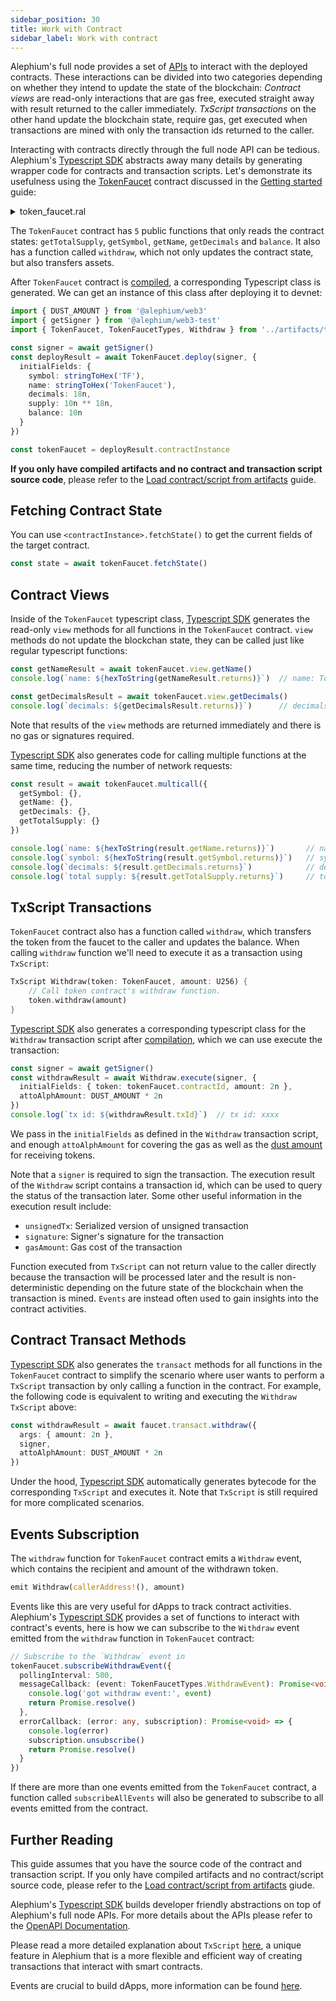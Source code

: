 ```yaml
---
sidebar_position: 30
title: Work with Contract
sidebar_label: Work with contract
---
```



Alephium's full node provides a set of
[APIs](https://node.mainnet.alephium.org/docs/#/Contracts) to
interact with the deployed contracts. These interactions can be
divided into two categories depending on whether they intend to update
the state of the blockchain: *Contract views* are read-only
interactions that are gas free, executed straight away with result
returned to the caller immediately. *TxScript transactions* on the
other hand update the blockchain state, require gas, get executed when
transactions are mined with only the transaction ids returned to the
caller.

Interacting with contracts directly through the full node API can be
tedious. Alephium's [Typescript SDK](/sdk/getting-started) abstracts away
many details by generating wrapper code for contracts and transaction
scripts. Let's demonstrate its usefulness using the
[TokenFaucet](https://github.com/alephium/nextjs-template/blob/main/contracts/token.ral)
contract discussed in the [Getting started](/dapps/tutorials/quick-start)
guide:

<details>
<summary>token_faucet.ral</summary>
<p>

```rust
import "std/fungible_token_interface"

// Defines a contract named `TokenFaucet`.
// A contract is a collection of fields (its state) and functions.
// Once deployed, a contract resides at a specific address on the Alephium blockchain.
// Contract fields are permanently stored in contract storage.
// A contract can issue an initial amount of token at its deployment.
Contract TokenFaucet(
    symbol: ByteVec,
    name: ByteVec,
    decimals: U256,
    supply: U256,
    mut balance: U256
) implements IFungibleToken {

    // Events allow for logging of activities on the blockchain.
    // Alephium clients can listen to events in order to react to contract state changes.
    event Withdraw(to: Address, amount: U256)

    enum ErrorCodes {
        InvalidWithdrawAmount = 0
    }

    // A public function that returns the initial supply of the contract's token.
    // Note that the field must be initialized as the amount of the issued token.
    pub fn getTotalSupply() -> U256 {
        return supply
    }

    // A public function that returns the symbol of the token.
    pub fn getSymbol() -> ByteVec {
        return symbol
    }

    // A public function that returns the name of the token.
    pub fn getName() -> ByteVec {
        return name
    }

    // A public function that returns the decimals of the token.
    pub fn getDecimals() -> U256 {
        return decimals
    }

    // A public function that returns the current balance of the contract.
    pub fn balance() -> U256 {
        return balance
    }

    // A public function that transfers tokens to anyone who calls it.
    // The function is annotated with `updateFields = true` as it changes the contract fields.
    // The function is annotated as using contract assets as it does.
    @using(assetsInContract = true, updateFields = true, checkExternalCaller = false)
    pub fn withdraw(amount: U256) -> () {
        // Debug events can be helpful for error analysis
        emit Debug(`The current balance is ${balance}`)

        // Make sure the amount is valid
        assert!(amount <= 2, ErrorCodes.InvalidWithdrawAmount)
        // Functions postfixed with `!` are built-in functions.
        transferTokenFromSelf!(callerAddress!(), selfTokenId!(), amount)
        // Ralph does not allow underflow.
        balance = balance - amount

        // Emit the event defined earlier.
        emit Withdraw(callerAddress!(), amount)
    }
}
```
</p></details>

The `TokenFaucet` contract has `5` public functions that only reads
the contract states: `getTotalSupply`, `getSymbol`, `getName`,
`getDecimals` and `balance`. It also has a function called `withdraw`,
which not only updates the contract state, but also transfers assets.

After `TokenFaucet` contract is
[compiled](/dapps/tutorials/quick-start#compile-your-contract), a
corresponding Typescript class is generated. We can get an instance of
this class after deploying it to devnet:

```typescript
import { DUST_AMOUNT } from '@alephium/web3'
import { getSigner } from '@alephium/web3-test'
import { TokenFaucet, TokenFaucetTypes, Withdraw } from '../artifacts/ts'

const signer = await getSigner()
const deployResult = await TokenFaucet.deploy(signer, {
  initialFields: {
    symbol: stringToHex('TF'),
    name: stringToHex('TokenFaucet'),
    decimals: 18n,
    supply: 10n ** 18n,
    balance: 10n
  }
})

const tokenFaucet = deployResult.contractInstance
```

**If you only have compiled artifacts and no contract and transaction
script source code**, please refer to the [Load contract/script from
artifacts](/dapps/tutorials/dapp-recipes#load-contractscript-from-artifacts)
guide.

## Fetching Contract State

You can use `<contractInstance>.fetchState()` to get the current fields of the target contract.

```typescript
const state = await tokenFaucet.fetchState()
```

## Contract Views

Inside of the `TokenFaucet` typescript class, [Typescript
SDK](/sdk/getting-started) generates the read-only `view` methods for
all functions in the `TokenFaucet` contract. `view` methods do not
update the blockchan state, they can be called just like regular
typescript functions:

```typescript
const getNameResult = await tokenFaucet.view.getName()
console.log(`name: ${hexToString(getNameResult.returns)}`)  // name: TokenFaucet

const getDecimalsResult = await tokenFaucet.view.getDecimals()
console.log(`decimals: ${getDecimalsResult.returns)}`)      // decimals: 18
```

Note that results of the `view` methods are returned immediately and
there is no gas or signatures required.

[Typescript SDK](/sdk/getting-started) also generates code for calling
multiple functions at the same time, reducing the number of network
requests:

```typescript
const result = await tokenFaucet.multicall({
  getSymbol: {},
  getName: {},
  getDecimals: {},
  getTotalSupply: {}
})

console.log(`name: ${hexToString(result.getName.returns)}`)       // name: TokenFaucet
console.log(`symbol: ${hexToString(result.getSymbol.returns)}`)   // symbol: TF
console.log(`decimals: ${result.getDecimals.returns}`)            // decimals: 18
console.log(`total supply: ${result.getTotalSupply.returns}`)     // total supply: 10
```

## TxScript Transactions

`TokenFaucet` contract also has a function called `withdraw`, which
transfers the token from the faucet to the caller and updates the
balance. When calling `withdraw` function we'll need to execute it as
a transaction using `TxScript`:

```rust
TxScript Withdraw(token: TokenFaucet, amount: U256) {
    // Call token contract's withdraw function.
    token.withdraw(amount)
}
```

[Typescript SDK](/sdk/getting-started) also generates a corresponding
typescript class for the `Withdraw` transaction script after
[compilation](/dapps/tutorials/quick-start#compile-your-contract),
which we can use execute the transaction:

```typescript
const signer = await getSigner()
const withdrawResult = await Withdraw.execute(signer, {
  initialFields: { token: tokenFaucet.contractId, amount: 2n },
  attoAlphAmount: DUST_AMOUNT * 2n
})
console.log(`tx id: ${withdrawResult.txId}`)  // tx id: xxxx
```

We pass in the `initialFields` as defined in the `Withdraw` transaction
script, and enough `attoAlphAmount` for covering the gas as well as the [dust
amount](/dapps/concepts/dust-amounts) for receiving tokens.

Note that a `signer` is required to sign the transaction. The
execution result of the `Withdraw` script contains a transaction id,
which can be used to query the status of the transaction later. Some
other useful information in the execution result include:

- `unsignedTx`: Serialized version of unsigned transaction
- `signature`: Signer's signature for the transaction
- `gasAmount`: Gas cost of the transaction

Function executed from `TxScript` can not return value to the caller
directly because the transaction will be processed later and the result is
non-deterministic depending on the future state of the blockchain when
the transaction is mined. `Events` are instead often used to gain insights
into the contract activities.

## Contract Transact Methods

[Typescript SDK](/sdk/getting-started) also generates the `transact`
methods for all functions in the `TokenFaucet` contract to simplify
the scenario where user wants to perform a `TxScript` transaction by
only calling a function in the contract. For example, the following
code is equivalent to writing and executing the `Withdraw` `TxScript`
above:

```typescript
const withdrawResult = await faucet.transact.withdraw({
  args: { amount: 2n },
  signer,
  attoAlphAmount: DUST_AMOUNT * 2n
})
```

Under the hood, [Typescript SDK](/sdk/getting-started) automatically
generates bytecode for the corresponding `TxScript` and executes
it. Note that `TxScript` is still required for more complicated
scenarios.

## Events Subscription

The `withdraw` function for `TokenFaucet` contract emits a `Withdraw`
event, which contains the recipient and amount of the withdrawn token.

```rust
emit Withdraw(callerAddress!(), amount)
```

Events like this are very useful for dApps to track contract
activities. Alephium's [Typescript SDK](/sdk/getting-started) provides a set
of functions to interact with contract's events, here is how we can
subscribe to the `Withdraw` event emitted from the `withdraw` function
in `TokenFaucet` contract:


```typescript
// Subscribe to the `Withdraw` event in
tokenFaucet.subscribeWithdrawEvent({
  pollingInterval: 500,
  messageCallback: (event: TokenFaucetTypes.WithdrawEvent): Promise<void> => {
    console.log('got withdraw event:', event)
    return Promise.resolve()
  },
  errorCallback: (error: any, subscription): Promise<void> => {
    console.log(error)
    subscription.unsubscribe()
    return Promise.resolve()
  }
})
```

If there are more than one events emitted from the `TokenFaucet`
contract, a function called `subscribeAllEvents` will also be
generated to subscribe to all events emitted from the contract.

## Further Reading

This guide assumes that you have the source code of the contract and
transaction script. If you only have compiled artifacts and no
contract/script source code, please refer to the [Load contract/script
from
artifacts](/dapps/tutorials/dapp-recipes#load-contractscript-from-artifacts) giude.

Alephium's [Typescript SDK](/sdk/getting-started) builds developer friendly
abstractions on top of Alephium's full node APIs. For more details
about the APIs please refer to the [OpenAPI
Documentation](https://node.mainnet.alephium.org/docs).

Please read a more detailed explanation about `TxScript`
[here](/dapps/concepts/programming-model#txscript), a unique feature in
Alephium that is a more flexible and efficient way of creating
transactions that interact with smart contracts.

Events are crucial to build dApps, more information can be found
[here](/sdk/events). 

